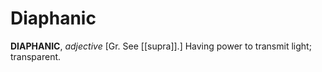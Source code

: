 # Diaphanic

**DIAPHANIC**, _adjective_ \[Gr. See [[supra]].\] Having power to transmit light; transparent.
